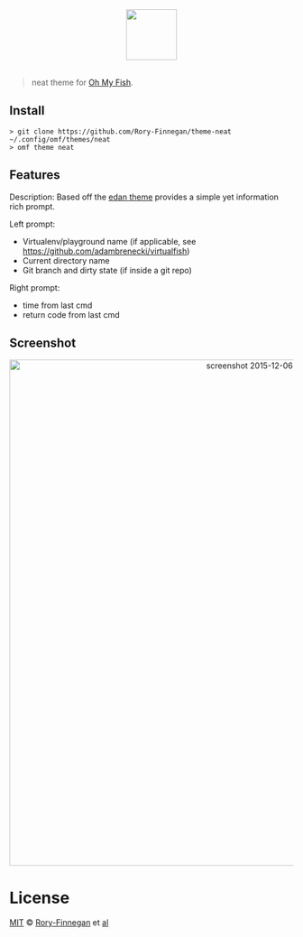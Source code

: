 <div align="center">
  <a href="http://github.com/oh-my-fish/oh-my-fish">
  <img width=90px  src="https://cloud.githubusercontent.com/assets/8317250/8510172/f006f0a4-230f-11e5-98b6-5c2e3c87088f.png">
  </a>
</div>
<br>

> neat theme for [Oh My Fish][omf-link].

## Install


```fish
> git clone https://github.com/Rory-Finnegan/theme-neat ~/.config/omf/themes/neat
> omf theme neat
```

## Features
Description: Based off the [edan theme](https://github.com/oh-my-fish/theme-edan) provides a simple yet information rich prompt.

Left prompt:
* Virtualenv/playground name (if applicable, see https://github.com/adambrenecki/virtualfish)
* Current directory name
* Git branch and dirty state (if inside a git repo)

Right prompt:
* time from last cmd
* return code from last cmd

## Screenshot

<p align="center">
<img width="897" alt="screenshot 2015-12-06 14 39 50" src="https://cloud.githubusercontent.com/assets/5276097/11615200/724f0c40-9c28-11e5-84d0-ce4a7312ad7f.png">
</p>

# License

[MIT][mit] © [Rory-Finnegan][author] et [al][contributors]


[mit]:            http://opensource.org/licenses/MIT
[author]:         http://github.com/Rory-Finnegan
[contributors]:   https://github.com/Rory-Finngan/neat/graphs/contributors
[omf-link]:       https://www.github.com/oh-my-fish/oh-my-fish

[license-badge]:  https://img.shields.io/badge/license-MIT-007EC7.svg?style=flat-square
